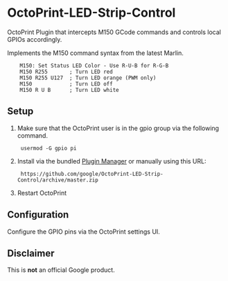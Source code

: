 # OctoPrint-LED-Strip-Control

OctoPrint Plugin that intercepts M150 GCode commands and controls local GPIOs accordingly.

Implements the M150 command syntax from the latest Marlin.

        M150: Set Status LED Color - Use R-U-B for R-G-B
        M150 R255       ; Turn LED red
        M150 R255 U127  ; Turn LED orange (PWM only)
        M150            ; Turn LED off
        M150 R U B      ; Turn LED white

## Setup

1. Make sure that the OctoPrint user is in the gpio group via the following command.

    	usermod -G gpio pi

1. Install via the bundled [Plugin Manager](https://github.com/foosel/OctoPrint/wiki/Plugin:-Plugin-Manager)
or manually using this URL:

    	https://github.com/google/OctoPrint-LED-Strip-Control/archive/master.zip

1. Restart OctoPrint

## Configuration

Configure the GPIO pins via the OctoPrint settings UI.

## Disclaimer

This is **not** an official Google product.
